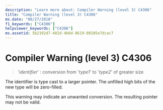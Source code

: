 ```yaml
---
description: "Learn more about: Compiler Warning (level 3) C4306"
title: "Compiler Warning (level 3) C4306"
ms.date: "08/27/2018"
f1_keywords: ["C4306"]
helpviewer_keywords: ["C4306"]
ms.assetid: 5b2192d7-402d-4b6d-8619-08105e7dcac7
---
```

# Compiler Warning (level 3) C4306

> '*identifier*' : conversion from '*type1*' to '*type2*' of greater size

The identifier is type cast to a larger pointer. The unfilled high bits of the new type will be zero-filled.

This warning may indicate an unwanted conversion. The resulting pointer may not be valid.

